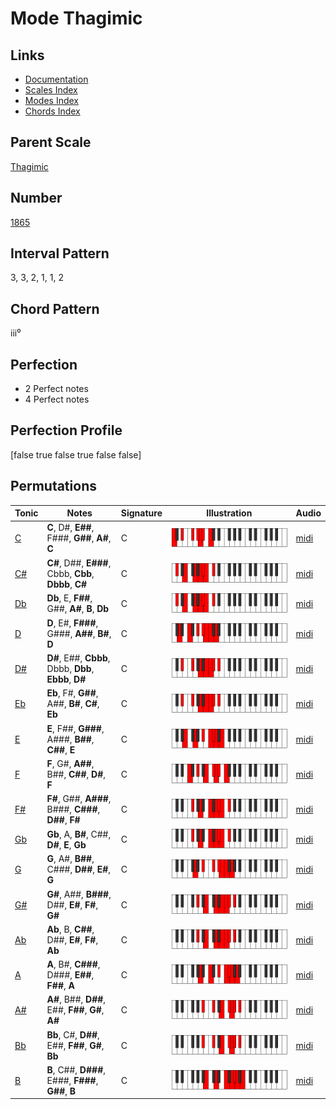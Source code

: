 # Mode Thagimic

## Links

- [Documentation](index.md)
- [Scales Index](Scales.md)
- [Modes Index](Modes.md)
- [Chords Index](Chords.md)

## Parent Scale

[Thagimic](ScaleThagimic.md)

## Number

[1865](https://ianring.com/musictheory/scales/1865)

## Interval Pattern

3, 3, 2, 1, 1, 2

## Chord Pattern

iii⁰

## Perfection

- 2 Perfect notes
- 4 Perfect notes

## Perfection Profile

[false true false true false false]

## Permutations

| Tonic | Notes | Signature | Illustration | Audio |
|-------|-------|-----------|--------------|-------|
| [C](ModeCNaturalThagimic.md) | **C**, D#, **E##**, F###, **G##**, **A#**, **C** | C | ![CNaturalThagimic](ModeCNaturalThagimic.png) | [midi](https://github.com/edipermadi/music/blob/main/docs/ModeCNaturalThagimic.mid?raw=true) |
| [C#](ModeCSharpThagimic.md) | **C#**, D##, **E###**, Cbbb, **Cbb**, **Dbbb**, **C#** | C | ![CSharpThagimic](ModeCSharpThagimic.png) | [midi](https://github.com/edipermadi/music/blob/main/docs/ModeCSharpThagimic.mid?raw=true) |
| [Db](ModeDFlatThagimic.md) | **Db**, E, **F##**, G##, **A#**, **B**, **Db** | C | ![DFlatThagimic](ModeDFlatThagimic.png) | [midi](https://github.com/edipermadi/music/blob/main/docs/ModeDFlatThagimic.mid?raw=true) |
| [D](ModeDNaturalThagimic.md) | **D**, E#, **F###**, G###, **A##**, **B#**, **D** | C | ![DNaturalThagimic](ModeDNaturalThagimic.png) | [midi](https://github.com/edipermadi/music/blob/main/docs/ModeDNaturalThagimic.mid?raw=true) |
| [D#](ModeDSharpThagimic.md) | **D#**, E##, **Cbbb**, Dbbb, **Dbb**, **Ebbb**, **D#** | C | ![DSharpThagimic](ModeDSharpThagimic.png) | [midi](https://github.com/edipermadi/music/blob/main/docs/ModeDSharpThagimic.mid?raw=true) |
| [Eb](ModeEFlatThagimic.md) | **Eb**, F#, **G##**, A##, **B#**, **C#**, **Eb** | C | ![EFlatThagimic](ModeEFlatThagimic.png) | [midi](https://github.com/edipermadi/music/blob/main/docs/ModeEFlatThagimic.mid?raw=true) |
| [E](ModeENaturalThagimic.md) | **E**, F##, **G###**, A###, **B##**, **C##**, **E** | C | ![ENaturalThagimic](ModeENaturalThagimic.png) | [midi](https://github.com/edipermadi/music/blob/main/docs/ModeENaturalThagimic.mid?raw=true) |
| [F](ModeFNaturalThagimic.md) | **F**, G#, **A##**, B##, **C##**, **D#**, **F** | C | ![FNaturalThagimic](ModeFNaturalThagimic.png) | [midi](https://github.com/edipermadi/music/blob/main/docs/ModeFNaturalThagimic.mid?raw=true) |
| [F#](ModeFSharpThagimic.md) | **F#**, G##, **A###**, B###, **C###**, **D##**, **F#** | C | ![FSharpThagimic](ModeFSharpThagimic.png) | [midi](https://github.com/edipermadi/music/blob/main/docs/ModeFSharpThagimic.mid?raw=true) |
| [Gb](ModeGFlatThagimic.md) | **Gb**, A, **B#**, C##, **D#**, **E**, **Gb** | C | ![GFlatThagimic](ModeGFlatThagimic.png) | [midi](https://github.com/edipermadi/music/blob/main/docs/ModeGFlatThagimic.mid?raw=true) |
| [G](ModeGNaturalThagimic.md) | **G**, A#, **B##**, C###, **D##**, **E#**, **G** | C | ![GNaturalThagimic](ModeGNaturalThagimic.png) | [midi](https://github.com/edipermadi/music/blob/main/docs/ModeGNaturalThagimic.mid?raw=true) |
| [G#](ModeGSharpThagimic.md) | **G#**, A##, **B###**, D##, **E#**, **F#**, **G#** | C | ![GSharpThagimic](ModeGSharpThagimic.png) | [midi](https://github.com/edipermadi/music/blob/main/docs/ModeGSharpThagimic.mid?raw=true) |
| [Ab](ModeAFlatThagimic.md) | **Ab**, B, **C##**, D##, **E#**, **F#**, **Ab** | C | ![AFlatThagimic](ModeAFlatThagimic.png) | [midi](https://github.com/edipermadi/music/blob/main/docs/ModeAFlatThagimic.mid?raw=true) |
| [A](ModeANaturalThagimic.md) | **A**, B#, **C###**, D###, **E##**, **F##**, **A** | C | ![ANaturalThagimic](ModeANaturalThagimic.png) | [midi](https://github.com/edipermadi/music/blob/main/docs/ModeANaturalThagimic.mid?raw=true) |
| [A#](ModeASharpThagimic.md) | **A#**, B##, **D##**, E##, **F##**, **G#**, **A#** | C | ![ASharpThagimic](ModeASharpThagimic.png) | [midi](https://github.com/edipermadi/music/blob/main/docs/ModeASharpThagimic.mid?raw=true) |
| [Bb](ModeBFlatThagimic.md) | **Bb**, C#, **D##**, E##, **F##**, **G#**, **Bb** | C | ![BFlatThagimic](ModeBFlatThagimic.png) | [midi](https://github.com/edipermadi/music/blob/main/docs/ModeBFlatThagimic.mid?raw=true) |
| [B](ModeBNaturalThagimic.md) | **B**, C##, **D###**, E###, **F###**, **G##**, **B** | C | ![BNaturalThagimic](ModeBNaturalThagimic.png) | [midi](https://github.com/edipermadi/music/blob/main/docs/ModeBNaturalThagimic.mid?raw=true) |
